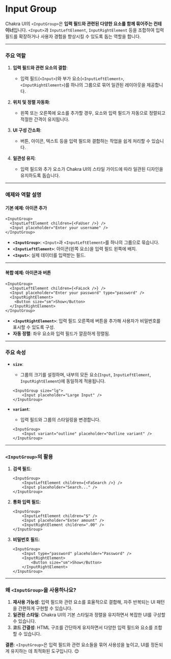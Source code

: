 # Input Group
Chakra UI의 `<InputGroup>`은 **입력 필드와 관련된 다양한 요소를 함께 묶어주는 컨테이너**입니다. `<Input>`과 `InputLeftElement`, `InputRightElement` 등을 조합하여 입력 필드를 확장하거나 사용자 경험을 향상시킬 수 있도록 돕는 역할을 합니다.

---

### 주요 역할

1. **입력 필드와 관련 요소의 결합**:
   - 입력 필드(`<Input>`)와 부가 요소(`<InputLeftElement>`, `<InputRightElement>`)를 하나의 그룹으로 묶어 일관된 레이아웃을 제공합니다.

2. **위치 및 정렬 자동화**:
   - 왼쪽 또는 오른쪽에 요소를 추가할 경우, 요소와 입력 필드가 자동으로 정렬되고 적절한 간격이 유지됩니다.

3. **UI 구성 간소화**:
   - 버튼, 아이콘, 텍스트 등을 입력 필드와 결합하는 작업을 쉽게 처리할 수 있습니다.

4. **일관성 유지**:
   - 입력 필드와 추가 요소가 Chakra UI의 스타일 가이드에 따라 일관된 디자인을 유지하도록 돕습니다.

---

### 예제와 역할 설명

#### 기본 예제: 아이콘 추가
```tsx
<InputGroup>
  <InputLeftElement children={<FaUser />} />
  <Input placeholder="Enter your username" />
</InputGroup>
```

- **`<InputGroup>`**: `<Input>`과 `<InputLeftElement>`를 하나의 그룹으로 묶습니다.
- **`<InputLeftElement>`**: 아이콘(왼쪽 요소)을 입력 필드 왼쪽에 배치.
- **`<Input>`**: 실제 데이터를 입력받는 필드.

---

#### 복합 예제: 아이콘과 버튼
```tsx
<InputGroup>
  <InputLeftElement children={<FaLock />} />
  <Input placeholder="Enter your password" type="password" />
  <InputRightElement>
    <Button size="sm">Show</Button>
  </InputRightElement>
</InputGroup>
```

- **`<InputRightElement>`**: 입력 필드 오른쪽에 버튼을 추가해 사용자가 비밀번호를 표시할 수 있도록 구성.
- **자동 정렬**: 좌우 요소와 입력 필드가 깔끔하게 정렬됨.

---

### 주요 속성

- **`size`**:
  - 그룹의 크기를 설정하며, 내부의 모든 요소(`Input`, `InputLeftElement`, `InputRightElement`)에 동일하게 적용됩니다.
  ```tsx
  <InputGroup size="lg">
      <Input placeholder="Large Input" />
  </InputGroup>
  ```

- **`variant`**:
  - 입력 필드와 그룹의 스타일링을 변경합니다.
  ```tsx
  <InputGroup>
      <Input variant="outline" placeholder="Outline variant" />
  </InputGroup>
  ```

---

### `<InputGroup>`의 활용

1. **검색 필드**:
   ```tsx
   <InputGroup>
       <InputLeftElement children={<FaSearch />} />
       <Input placeholder="Search..." />
   </InputGroup>
   ```

2. **통화 입력 필드**:
   ```tsx
   <InputGroup>
       <InputLeftElement children="$" />
       <Input placeholder="Enter amount" />
       <InputRightElement children=".00" />
   </InputGroup>
   ```

3. **비밀번호 필드**:
   ```tsx
   <InputGroup>
       <Input type="password" placeholder="Password" />
       <InputRightElement>
           <Button size="sm">Show</Button>
       </InputRightElement>
   </InputGroup>
   ```

---

### 왜 `<InputGroup>`을 사용하나요?

1. **재사용 가능성**: 입력 필드와 관련 요소를 효율적으로 결합해, 자주 반복되는 UI 패턴을 간편하게 구현할 수 있습니다.
2. **일관된 스타일**: Chakra UI의 기본 스타일과 정렬을 유지하면서 복잡한 UI를 구성할 수 있습니다.
3. **코드 간결성**: HTML 구조를 간단하게 유지하면서 다양한 입력 필드와 요소를 조합할 수 있습니다.

**결론**: `<InputGroup>`은 입력 필드와 관련 요소들을 묶어 사용성을 높이고, UI를 정돈되게 유지하는 데 최적화된 도구입니다. 😊